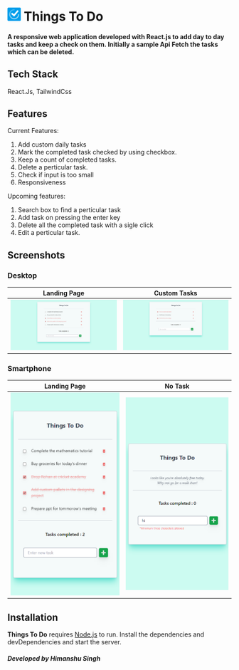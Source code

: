 # <img src="./public/images/favicon.png" width="30px" /> Things To Do


#### A responsive web application developed with React.js to add day to day tasks and keep a check on them. Initially a sample Api Fetch the tasks which can be deleted.

## Tech Stack
 React.Js, TailwindCss


## Features

Current Features:
1. Add custom daily tasks
2. Mark the completed task checked by using checkbox.
3. Keep a count of completed tasks.
4. Delete a perticular task.
5. Check if input is too small
6. Responsiveness

Upcoming features:
1. Search box to find a perticular task
2. Add task on pressing the enter key
3. Delete all the completed task with a sigle click
4. Edit a perticular task.



## Screenshots

### Desktop

Landing Page             |  Custom Tasks               
:-------------------------:|:-------------------------:
![](./public/images/pclanding.png)  |  ![](./public/images/pccustom.png) 


### Smartphone

Landing Page             |  No Task               
:-------------------------:|:-------------------------:
![](./public/images/moblanding.png)  |  ![](./public/images/mobnotask.png) 


## Installation

**Things To Do** requires [Node.js](https://nodejs.org/) to run.
Install the dependencies and devDependencies and start the server.

#### **_Developed by Himanshu Singh_**
